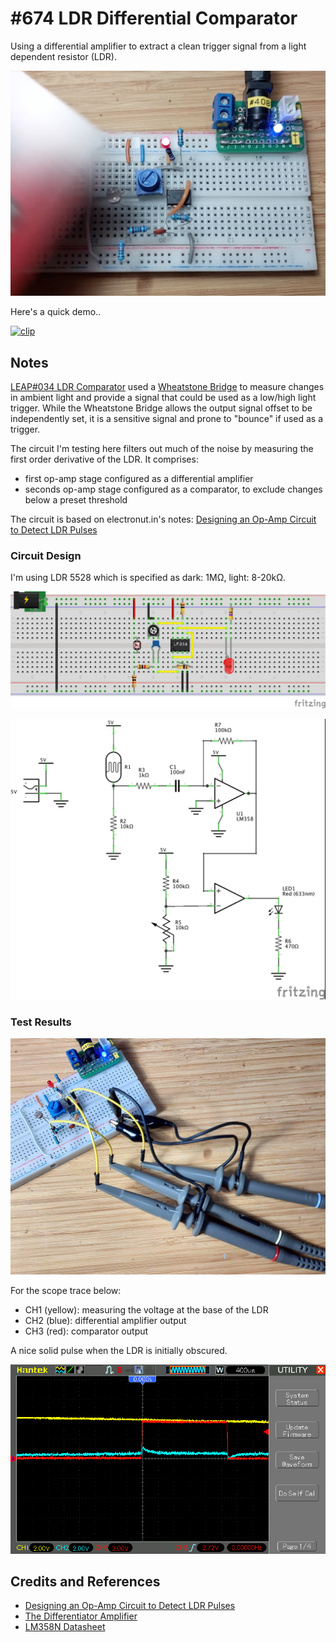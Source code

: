 # #674 LDR Differential Comparator

Using a differential amplifier to extract a clean trigger signal from a light dependent resistor (LDR).

![Build](./assets/DifferentialComparator_build.jpg?raw=true)

Here's a quick demo..

[![clip](https://img.youtube.com/vi/3DnNSI1Qrdo/0.jpg)](https://www.youtube.com/watch?v=3DnNSI1Qrdo)

## Notes

[LEAP#034 LDR Comparator](../Comparator) used a [Wheatstone Bridge](http://en.wikipedia.org/wiki/Wheatstone_bridge)
to measure changes in ambient light and provide a signal that could be used as a low/high light trigger.
While the Wheatstone Bridge allows the output signal offset to be independently set, it is a sensitive signal and prone to "bounce" if used as a trigger.

The circuit I'm testing here filters out much of the noise by measuring the first order derivative of the LDR.
It comprises:

* first op-amp stage configured as a differential amplifier
* seconds op-amp stage configured as a comparator, to exclude changes below a preset threshold

The circuit is based on electronut.in's notes: [Designing an Op-Amp Circuit to Detect LDR Pulses](https://electronut.in/designing-an-op-amp-circuit-to-detect-ldr-pulses/)

### Circuit Design

I'm using LDR 5528 which is specified as dark: 1MΩ, light: 8-20kΩ.

![bb](./assets/DifferentialComparator_bb.jpg?raw=true)

![schematic](./assets/DifferentialComparator_schematic.jpg?raw=true)

### Test Results

![bb_build](./assets/DifferentialComparator_bb_build.jpg?raw=true)

For the scope trace below:

* CH1 (yellow): measuring the voltage at the base of the LDR
* CH2 (blue): differential amplifier output
* CH3 (red): comparator output

A nice solid pulse when the LDR is initially obscured.

![scope](./assets/scope.gif?raw=true)

## Credits and References

* [Designing an Op-Amp Circuit to Detect LDR Pulses](https://electronut.in/designing-an-op-amp-circuit-to-detect-ldr-pulses/)
* [The Differentiator Amplifier](https://www.electronics-tutorials.ws/opamp/opamp_7.html)
* [LM358N Datasheet](https://www.futurlec.com/Linear/LM358N.shtml)
